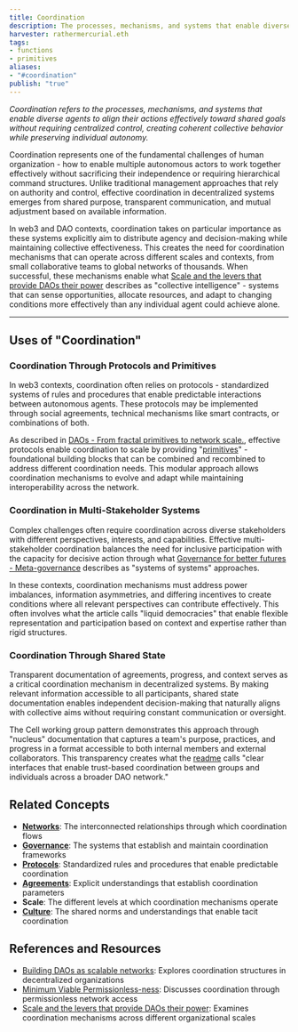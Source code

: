 ```yaml
---
title: Coordination 
description: The processes, mechanisms, and systems that enable diverse agents to align their actions effectively toward shared goals without requiring centralized control
harvester: rathermercurial.eth 
tags:
- functions
- primitives 
aliases:
- "#coordination"
publish: "true"
---
```


_Coordination refers to the processes, mechanisms, and systems that enable diverse agents to align their actions effectively toward shared goals without requiring centralized control, creating coherent collective behavior while preserving individual autonomy._

Coordination represents one of the fundamental challenges of human organization - how to enable multiple autonomous actors to work together effectively without sacrificing their independence or requiring hierarchical command structures. Unlike traditional management approaches that rely on authority and control, effective coordination in decentralized systems emerges from shared purpose, transparent communication, and mutual adjustment based on available information.

In web3 and DAO contexts, coordination takes on particular importance as these systems explicitly aim to distribute agency and decision-making while maintaining collective effectiveness. This creates the need for coordination mechanisms that can operate across different scales and contexts, from small collaborative teams to global networks of thousands. When successful, these mechanisms enable what [Scale and the levers that provide DAOs their power](artifacts/Scale%20and%20the%20levers%20that%20provide%20DAOs%20their%20power.md) describes as "collective intelligence" - systems that can sense opportunities, allocate resources, and adapt to changing conditions more effectively than any individual agent could achieve alone.

---

## Uses of "Coordination"

### Coordination Through Protocols and Primitives

In web3 contexts, coordination often relies on protocols - standardized systems of rules and procedures that enable predictable interactions between autonomous agents. These protocols may be implemented through social agreements, technical mechanisms like smart contracts, or combinations of both.

As described in [DAOs - From fractal primitives to network scale.](artifacts/DAOs%20-%20From%20fractal%20primitives%20to%20network%20scale..md), effective protocols enable coordination to scale by providing "[primitives](tags/primitives.md)" - foundational building blocks that can be combined and recombined to address different coordination needs. This modular approach allows coordination mechanisms to evolve and adapt while maintaining interoperability across the network.

### Coordination in Multi-Stakeholder Systems

Complex challenges often require coordination across diverse stakeholders with different perspectives, interests, and capabilities. Effective multi-stakeholder coordination balances the need for inclusive participation with the capacity for decisive action through what [Governance for better futures - Meta-governance](artifacts/Governance%20for%20better%20futures%20-%20Meta-governance.md) describes as "systems of systems" approaches.

In these contexts, coordination mechanisms must address power imbalances, information asymmetries, and differing incentives to create conditions where all relevant perspectives can contribute effectively. This often involves what the article calls "liquid democracies" that enable flexible representation and participation based on context and expertise rather than rigid structures.

### Coordination Through Shared State

Transparent documentation of agreements, progress, and context serves as a critical coordination mechanism in decentralized systems. By making relevant information accessible to all participants, shared state documentation enables independent decision-making that naturally aligns with collective aims without requiring constant communication or oversight.

The Cell working group pattern demonstrates this approach through "nucleus" documentation that captures a team's purpose, practices, and progress in a format accessible to both internal members and external collaborators. This transparency creates what the [readme](notes/dao-primitives/framework/readme.md) calls "clear interfaces that enable trust-based coordination between groups and individuals across a broader DAO network."

## Related Concepts

- **[Networks](tags/networks.md)**: The interconnected relationships through which coordination flows
- **[Governance](tags/governance.md)**: The systems that establish and maintain coordination frameworks
- **[Protocols](tags/protocols.md)**: Standardized rules and procedures that enable predictable coordination
- **[Agreements](tags/agreements.md)**: Explicit understandings that establish coordination parameters
- **Scale**: The different levels at which coordination mechanisms operate
- **[Culture](tags/culture.md)**: The shared norms and understandings that enable tacit coordination

## References and Resources

- [Building DAOs as scalable networks](artifacts/Building%20DAOs%20as%20scalable%20networks.md): Explores coordination structures in decentralized organizations
- [Minimum Viable Permissionless-ness](artifacts/Minimum%20Viable%20Permissionless-ness.md): Discusses coordination through permissionless network access
- [Scale and the levers that provide DAOs their power](artifacts/Scale%20and%20the%20levers%20that%20provide%20DAOs%20their%20power.md): Examines coordination mechanisms across different organizational scales